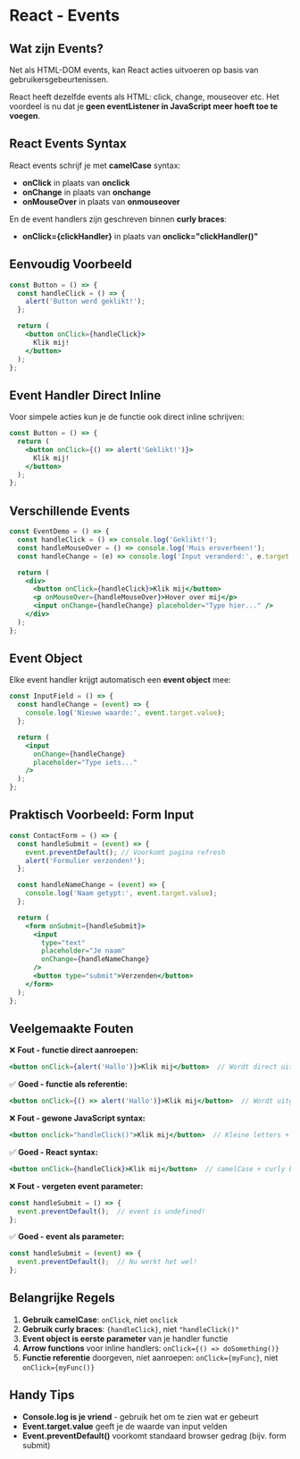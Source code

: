 # React - Events

## Wat zijn Events?

Net als HTML-DOM events, kan React acties uitvoeren op basis van gebruikersgebeurtenissen.

React heeft dezelfde events als HTML: click, change, mouseover etc. Het voordeel is nu dat je **geen eventListener in JavaScript meer hoeft toe te voegen**.

## React Events Syntax

React events schrijf je met **camelCase** syntax:
- **onClick** in plaats van **onclick**
- **onChange** in plaats van **onchange**
- **onMouseOver** in plaats van **onmouseover**

En de event handlers zijn geschreven binnen **curly braces**:
- **onClick={clickHandler}** in plaats van **onclick="clickHandler()"**

## Eenvoudig Voorbeeld

```jsx
const Button = () => {
  const handleClick = () => {
    alert('Button werd geklikt!');
  };

  return (
    <button onClick={handleClick}>
      Klik mij!
    </button>
  );
};
```

## Event Handler Direct Inline

Voor simpele acties kun je de functie ook direct inline schrijven:

```jsx
const Button = () => {
  return (
    <button onClick={() => alert('Geklikt!')}>
      Klik mij!
    </button>
  );
};
```

## Verschillende Events

```jsx
const EventDemo = () => {
  const handleClick = () => console.log('Geklikt!');
  const handleMouseOver = () => console.log('Muis eroverheen!');
  const handleChange = (e) => console.log('Input veranderd:', e.target.value);

  return (
    <div>
      <button onClick={handleClick}>Klik mij</button>
      <p onMouseOver={handleMouseOver}>Hover over mij</p>
      <input onChange={handleChange} placeholder="Type hier..." />
    </div>
  );
};
```

## Event Object

Elke event handler krijgt automatisch een **event object** mee:

```jsx
const InputField = () => {
  const handleChange = (event) => {
    console.log('Nieuwe waarde:', event.target.value);
  };

  return (
    <input 
      onChange={handleChange} 
      placeholder="Type iets..."
    />
  );
};
```

## Praktisch Voorbeeld: Form Input

```jsx
const ContactForm = () => {
  const handleSubmit = (event) => {
    event.preventDefault(); // Voorkomt pagina refresh
    alert('Formulier verzonden!');
  };

  const handleNameChange = (event) => {
    console.log('Naam getypt:', event.target.value);
  };

  return (
    <form onSubmit={handleSubmit}>
      <input 
        type="text" 
        placeholder="Je naam" 
        onChange={handleNameChange}
      />
      <button type="submit">Verzenden</button>
    </form>
  );
};
```

## Veelgemaakte Fouten

❌ **Fout - functie direct aanroepen:**
```jsx
<button onClick={alert('Hallo')}>Klik mij</button>  // Wordt direct uitgevoerd!
```

✅ **Goed - functie als referentie:**
```jsx
<button onClick={() => alert('Hallo')}>Klik mij</button>  // Wordt uitgevoerd bij klik
```

❌ **Fout - gewone JavaScript syntax:**
```jsx
<button onclick="handleClick()">Klik mij</button>  // Kleine letters + quotes
```

✅ **Goed - React syntax:**
```jsx
<button onClick={handleClick}>Klik mij</button>  // camelCase + curly braces
```

❌ **Fout - vergeten event parameter:**
```jsx
const handleSubmit = () => {
  event.preventDefault();  // event is undefined!
};
```

✅ **Goed - event als parameter:**
```jsx
const handleSubmit = (event) => {
  event.preventDefault();  // Nu werkt het wel!
};
```

## Belangrijke Regels

1. **Gebruik camelCase**: `onClick`, niet `onclick`
2. **Gebruik curly braces**: `{handleClick}`, niet `"handleClick()"`
3. **Event object is eerste parameter** van je handler functie
4. **Arrow functions** voor inline handlers: `onClick={() => doSomething()}`
5. **Functie referentie** doorgeven, niet aanroepen: `onClick={myFunc}`, niet `onClick={myFunc()}`

## Handy Tips

- **Console.log is je vriend** - gebruik het om te zien wat er gebeurt
- **Event.target.value** geeft je de waarde van input velden
- **Event.preventDefault()** voorkomt standaard browser gedrag (bijv. form submit)